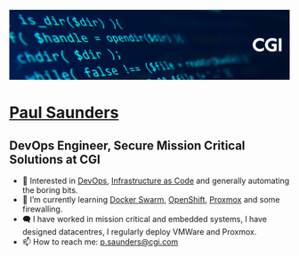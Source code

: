 ![Banner images showing some abstract computer code, and the CGI logo](CGI_LinkedIn_banner_code.jpg)
# [Paul Saunders](https://github.com/cgi-psaunders)
## DevOps Engineer, Secure Mission Critical Solutions at CGI
- 👀 Interested in [DevOps](https://github.com/topics/devops), [Infrastructure as Code](https://github.com/topics/infrastructure-as-code) and generally automating the boring bits.
- 🌱 I’m currently learning [Docker Swarm](https://docs.docker.com/engine/swarm/), [OpenShift](https://docs.openshift.com/), [Proxmox](https://www.proxmox.com/) and some firewalling.
- 🗬 I have worked in mission critical and embedded systems, I have designed datacentres, I regularly deploy VMWare and Proxmox.
- 📫 How to reach me: p.saunders@cgi.com
<!-- - 💞️ I’m looking to collaborate on ... -->

<!---
cgi-psaunders/cgi-psaunders is a ✨ special ✨ repository because its `README.md` (this file) appears on your GitHub profile.
You can click the Preview link to take a look at your changes.
--->
